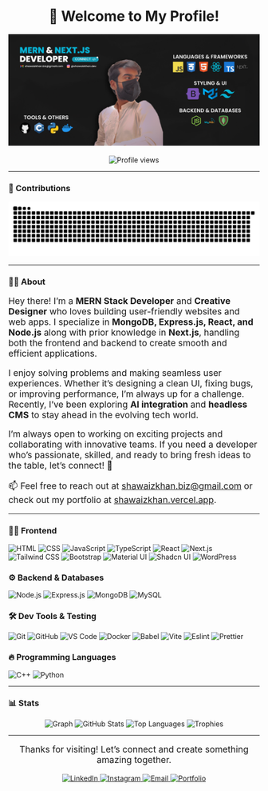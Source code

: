 <h1 align="center">👋 Welcome to My Profile!</h1>

<div align="center">
  <img src="https://github.com/shawaiz-khan/shawaiz-khan/blob/main/banner.png" alt="Intro Banner" style="max-width: 100%; height: auto;" />
</div>

<br>
<div align="center">
  <img src="https://komarev.com/ghpvc/?username=shawaiz-khan&color=blue" alt="Profile views" />
</div>

---

### 🐍 Contributions

<div align="center">
  <img src="https://raw.githubusercontent.com/shawaiz-khan/shawaiz-khan/output/snake.svg" alt="Snake Animation"  />
</div>

---

### 👨‍💻 About

<p align="start" style="font-size: 1.1rem;">
  Hey there! I’m a <strong>MERN Stack Developer</strong> and <strong>Creative Designer</strong> who loves building user-friendly websites and web apps. I specialize in <strong>MongoDB, Express.js, React, and Node.js</strong> along with prior knowledge in <strong>Next.js</strong>, handling both the frontend and backend to create smooth and efficient applications.
</p>

<p align="start" style="font-size: 1.1rem;" >
  I enjoy solving problems and making seamless user experiences. Whether it’s designing a clean UI, fixing bugs, or improving performance, I’m always up for a challenge. Recently, I’ve been exploring <strong>AI integration</strong> and <strong>headless CMS</strong> to stay ahead in the evolving tech world.
</p>

<p align="start" style="font-size: 1.1rem;">
  I’m always open to working on exciting projects and collaborating with innovative teams. If you need a developer who’s passionate, skilled, and ready to bring fresh ideas to the table, let’s connect! 🚀
</p>

<p align="start" style="font-size: 1.1rem;">
  📫 Feel free to reach out at <a href="mailto:shawaizkhan.biz@gmail.com">shawaizkhan.biz@gmail.com</a> or check out my portfolio at <a href="https://shawaizkhan.vercel.app" target="_blank">shawaizkhan.vercel.app</a>.
</p>

---

### 🧑‍💻 Frontend  
<p align="start">
  <img alt="HTML" src="https://img.shields.io/badge/-HTML-E34F26?style=for-the-badge&logo=html5&logoColor=white" />
  <img alt="CSS" src="https://img.shields.io/badge/-CSS-1572B6?style=for-the-badge&logo=css3&logoColor=white" />
  <img alt="JavaScript" src="https://img.shields.io/badge/-JavaScript-F7DF1E?style=for-the-badge&logo=javascript&logoColor=black" />
  <img alt="TypeScript" src="https://img.shields.io/badge/-TypeScript-3178C6?style=for-the-badge&logo=typescript&logoColor=white" />
  <img alt="React" src="https://img.shields.io/badge/-React-61DAFB?style=for-the-badge&logo=react&logoColor=black" />
  <img alt="Next.js" src="https://img.shields.io/badge/-Next.js-000000?style=for-the-badge&logo=next.js&logoColor=white" />
  <img alt="Tailwind CSS" src="https://img.shields.io/badge/-Tailwind%20CSS-38B2AC?style=for-the-badge&logo=tailwind-css&logoColor=white" />
  <img alt="Bootstrap" src="https://img.shields.io/badge/-Bootstrap-563D7C?style=for-the-badge&logo=bootstrap&logoColor=white" />
  <img alt="Material UI" src="https://img.shields.io/badge/-Material--UI-007FFF?style=for-the-badge&logo=mui&logoColor=white" />
  <img alt="Shadcn UI" src="https://img.shields.io/badge/-Shadcn%20UI-000000?style=for-the-badge&logoColor=white" />
  <img alt="WordPress" src="https://img.shields.io/badge/-WordPress-21759B?style=for-the-badge&logo=wordpress&logoColor=white" />
</p>

### ⚙️ Backend & Databases  
<p align="start">
  <img alt="Node.js" src="https://img.shields.io/badge/-Node.js-339933?style=for-the-badge&logo=node.js&logoColor=white" />
  <img alt="Express.js" src="https://img.shields.io/badge/-Express-000000?style=for-the-badge&logo=express&logoColor=white" />
  <img alt="MongoDB" src="https://img.shields.io/badge/-MongoDB-47A248?style=for-the-badge&logo=mongodb&logoColor=white" />
  <img alt="MySQL" src="https://img.shields.io/badge/-MySQL-4479A1?style=for-the-badge&logo=mysql&logoColor=white" />
</p>

### 🛠️ Dev Tools & Testing  
<p align="start">
  <img alt="Git" src="https://img.shields.io/badge/-Git-F05032?style=for-the-badge&logo=git&logoColor=white" />
  <img alt="GitHub" src="https://img.shields.io/badge/-GitHub-181717?style=for-the-badge&logo=github&logoColor=white" />
  <img alt="VS Code" src="https://img.shields.io/badge/-VS%20Code-007ACC?style=for-the-badge&logo=visual-studio-code&logoColor=white" />
  <img alt="Docker" src="https://img.shields.io/badge/-Docker-2496ED?style=for-the-badge&logo=docker&logoColor=white" />
  <img alt="Babel" src="https://img.shields.io/badge/-Babel-F9DC3E?style=for-the-badge&logo=babel&logoColor=black" />
  <img alt="Vite" src="https://img.shields.io/badge/-Vite-646CFF?style=for-the-badge&logo=vite&logoColor=white" />
  <img alt="Eslint" src="https://img.shields.io/badge/-ESLint-4B32C3?style=for-the-badge&logo=eslint&logoColor=white" />
  <img alt="Prettier" src="https://img.shields.io/badge/-Prettier-F7B93E?style=for-the-badge&logo=prettier&logoColor=black" />
</p>

### 🔥 Programming Languages  
<p align="start">
  <img alt="C++" src="https://img.shields.io/badge/-C++-00599C?style=for-the-badge&logo=c%2B%2B&logoColor=white" />
  <img alt="Python" src="https://img.shields.io/badge/-Python-3776AB?style=for-the-badge&logo=python&logoColor=white" />
</p>

---

### 📊 Stats

<p align="center">
  <img src="https://github-readme-activity-graph.vercel.app/graph?username=shawaiz-khan&theme=react-dark" alt="Graph" />
  <img src="https://github-readme-stats.vercel.app/api?username=shawaiz-khan&show_icons=true&theme=radical" alt="GitHub Stats" />
  <img src="https://github-readme-stats.vercel.app/api/top-langs?username=shawaiz-khan&layout=compact&theme=radical" alt="Top Languages" />
  <img src="https://camo.githubusercontent.com/f4d077f980c668898bfcc06d44f13e73486ca887fb8c7e7fa417c8aa11f461b3/68747470733a2f2f6769746875622d70726f66696c652d74726f7068792e76657263656c2e6170702f3f757365726e616d653d7368617761697a2d6b68616e267468656d653d7261646963616c266e6f2d62673d7472756526636f6c756d6e3d38267469746c653d4d756c74694c616e67756167652c436f6d6d6974732c5265706f7369746f726965732c50756c6c526571756573742c526576696577732c4973737565732c466f6c6c6f776572732c457870657269656e6365" alt="Trophies" />
</p>

---

<div>
  <p align="center" style="font-size: 1.1rem;">
    Thanks for visiting! Let’s connect and create something amazing together.
  </p>
  <p p align="center">
  <a href="https://www.linkedin.com/in/bizshawaizkhan/" target="_blank">
    <img src="https://img.shields.io/badge/LinkedIn-%230077B5.svg?&style=for-the-badge&logo=linkedin&logoColor=white" height="30" alt="LinkedIn" />
  </a>
  <a href="https://instagram.com/shawaizkhan.dev" target="_blank">
    <img src="https://img.shields.io/badge/Instagram-%23E4405F.svg?&style=for-the-badge&logo=instagram&logoColor=white" height="30" alt="Instagram" />
  </a>
  <a href="mailto:shawaizkhan.biz@gmail.com">
    <img src="https://img.shields.io/badge/Email-%23D14836.svg?&style=for-the-badge&logo=gmail&logoColor=white" height="30" alt="Email" />
  </a>
  <a href="https://shawaizkhan.vercel.app/" target="_blank">
    <img src="https://img.shields.io/badge/Portfolio-%230A0A0A.svg?&style=for-the-badge&logo=web&logoColor=white" height="30" alt="Portfolio" />
  </a>
    </p>
</div>
